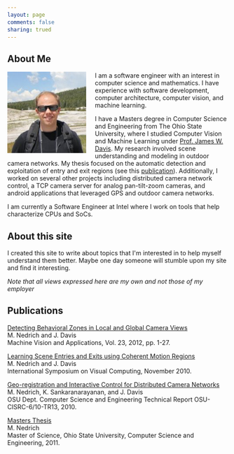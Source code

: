 ```yaml
---
layout: page
comments: false
sharing: trued
---
```


## About Me
<span style="float: left; padding-right:20px; padding-bottom:0px;"><img src="images/matt2ss.jpg"/>
</span>
I am a software engineer with an interest in computer science and mathematics. I have experience with software development, computer architecture, computer vision, and machine learning.

I have a Masters degree in Computer Science and Engineering from The Ohio State University, where I studied Computer Vision and Machine Learning under [Prof. James W. Davis](http://www.cse.ohio-state.edu/~jwdavis/). My research involved scene understanding and modeling in outdoor camera networks. My thesis focused on the automatic detection and exploitation of entry and exit regions (see this [publication](http://www.cse.ohio-state.edu/~jwdavis/Publications/MVA2012.pdf)). Additionally, I worked on several other projects including distributed camera network control, a TCP camera server for analog pan-tilt-zoom cameras, and android applications that leveraged GPS and outdoor camera networks.

I am currently a Software Engineer at Intel where I work on tools that help characterize CPUs and SoCs.

## About this site
I created this site to write about topics that I'm interested in to help myself understand them better. Maybe one day someone will stumble upon my site and find it interesting.

*Note that all views expressed here are my own and not those of my employer*

## Publications
[Detecting Behavioral Zones in Local and Global Camera Views](http://www.cse.ohio-state.edu/~jwdavis/Publications/MVA2012.pdf)<br>
M. Nedrich and J. Davis<br>
Machine Vision and Applications, Vol. 23, 2012, pp. 1-27.<br>

[Learning Scene Entries and Exits using Coherent Motion Regions](http://www.cse.ohio-state.edu/~jwdavis/Publications/isvc10b.pdf)<br>
M. Nedrich and J. Davis<br>
International Symposium on Visual Computing, November 2010.<br>

[Geo-registration and Interactive Control for Distributed Camera Networks](http://www.cse.ohio-state.edu/~jwdavis/Publications/OSU-CISRC-6-10-TR13.pdf)<br>
M. Nedrich, K. Sankaranarayanan, and J. Davis<br>
OSU Dept. Computer Science and Engineering Technical Report OSU-CISRC-6/10-TR13, 2010.<br>

[Masters Thesis](https://etd.ohiolink.edu/ap/10?0::NO:10:P10_ETD_SUBID:74251)<br>
M. Nedrich<br>
Master of Science, Ohio State University, Computer Science and Engineering, 2011.